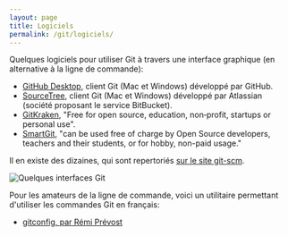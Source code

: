 ```yaml
---
layout: page
title: Logiciels
permalink: /git/logiciels/
---
```


Quelques logiciels pour utiliser Git à travers une interface graphique (en alternative à la ligne de commande):

- [GitHub Desktop](https://desktop.github.com/), client Git (Mac et Windows) développé par GitHub.
- [SourceTree](https://www.sourcetreeapp.com/), client Git (Mac et Windows) développé par Atlassian (société proposant le service BitBucket).
- [GitKraken](https://www.gitkraken.com/), "Free for open source, education, non‑profit, startups or personal use".
- [SmartGit](http://www.syntevo.com/smartgit/ ), "can be used free of charge by Open Source developers, teachers and their students, or for hobby, non-paid usage."

Il en existe des dizaines, qui sont repertoriés [sur le site git-scm](https://git-scm.com/download/gui/mac).

![Quelques interfaces Git](/cours-git/img/interfaces-git.jpg)

Pour les amateurs de la ligne de commande, voici un utilitaire permettant d'utiliser les commandes Git en français:

- [gitconfig, par Rémi Prévost](https://gist.github.com/remiprev/1110021)